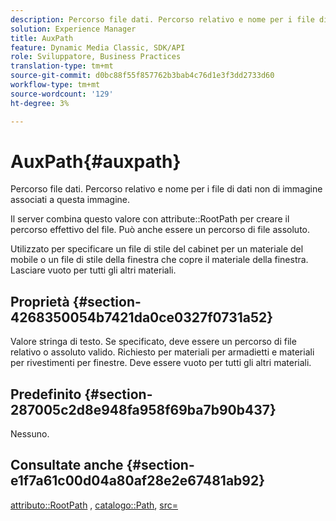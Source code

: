 ```yaml
---
description: Percorso file dati. Percorso relativo e nome per i file di dati non di immagine associati a questa immagine.
solution: Experience Manager
title: AuxPath
feature: Dynamic Media Classic, SDK/API
role: Sviluppatore, Business Practices
translation-type: tm+mt
source-git-commit: d0bc88f55f857762b3bab4c76d1e3f3dd2733d60
workflow-type: tm+mt
source-wordcount: '129'
ht-degree: 3%

---
```



# AuxPath{#auxpath}

Percorso file dati. Percorso relativo e nome per i file di dati non di immagine associati a questa immagine.

Il server combina questo valore con attribute::RootPath per creare il percorso effettivo del file. Può anche essere un percorso di file assoluto.

Utilizzato per specificare un file di stile del cabinet per un materiale del mobile o un file di stile della finestra che copre il materiale della finestra. Lasciare vuoto per tutti gli altri materiali.

## Proprietà {#section-4268350054b7421da0ce0327f0731a52}

Valore stringa di testo. Se specificato, deve essere un percorso di file relativo o assoluto valido. Richiesto per materiali per armadietti e materiali per rivestimenti per finestre. Deve essere vuoto per tutti gli altri materiali.

## Predefinito {#section-287005c2d8e948fa958f69ba7b90b437}

Nessuno.

## Consultate anche {#section-e1f7a61c00d04a80af28e2e67481ab92}

[attributo::RootPath](../../../../../ir-api/material-cat/image-rendering-api-ref/c-ir-material-catalog/c-ir-attributes-reference/r-ir-rootpath.md#reference-a4d7c96b62e14fcbad1740c702f160f3) ,  [catalogo::Path](../../../../../ir-api/material-cat/image-rendering-api-ref/c-ir-material-catalog/c-ir-material-data-reference/r-ir-path.md#reference-59ebb624250a4965ad1737578a2ab590),  [src=](../../../../../ir-api/http-protocol/image-rendering-api-ref/c-ir-http-protocol-ref/c-ir-http-protocol-command-reference/r-ir-src.md#reference-62c98abad22149d68d405ed6aaff8272)
